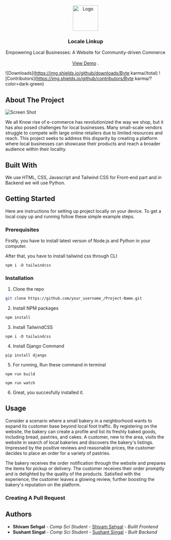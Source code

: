 <br/>
<p align="center">
  <a href="https://github.com/Byte karma/">
    <img src="images/logo.png" alt="Logo" width="80" height="80">
  </a>

  <h3 align="center">Locale Linkup</h3>

  <p align="center">
    Empowering Local Businesses: A Website for Community-driven Commerce
    <br/>
    <br/>
    <a href="https://github.com/Byte karma/">View Demo</a>
    .
  </p>
</p>

![Downloads](https://img.shields.io/github/downloads/Byte karma//total) ![Contributors](https://img.shields.io/github/contributors/Byte karma/?color=dark-green) 

## About The Project

![Screen Shot](images/screenshot.png)

We all Know rise of e-commerce has revolutionized the way we shop, but it has also posed challenges for local businesses. Many small-scale vendors struggle to compete with large online retailers due to limited resources and reach. This project seeks to address this disparity by creating a platform where local businesses can showcase their products and reach a broader audience within their locality.

## Built With

We use HTML, CSS, Javascript and Tailwind CSS for Front-end part and in Backend we will use Python.

## Getting Started

Here are instructions for setting up project locally on your device.
To get a local copy up and running follow these simple example steps.

### Prerequisites

Firstly, you have to install latest verson of Node.js and Python in your computer.

 After that, you have to install tailwind css through CLI

```npm i -D tailwindcss```



### Installation

1. Clone the repo

```sh
git clone https://github.com/your_username_/Project-Name.git
```

2. Install NPM packages

```sh
npm install
```

3. Install TailwindCSS

 ```npm i -D tailwindcss```


4. Install  Django Command

```
pip install django
```

5. For running, Run these command in terminal

```npm run build```

```npm run watch```

6. Great, you succesfully installed it. 

## Usage

Consider a scenario where a small bakery in a neighborhood wants to expand its customer base beyond local foot traffic. By registering on the website, the bakery can create a profile and list its freshly baked goods, including bread, pastries, and cakes. A customer, new to the area, visits the website in search of local bakeries and discovers the bakery's listings. Impressed by the positive reviews and reasonable prices, the customer decides to place an order for a variety of pastries.

The bakery receives the order notification through the website and prepares the items for pickup or delivery. The customer receives their order promptly and is delighted by the quality of the products. Satisfied with the experience, the customer leaves a glowing review, further boosting the bakery's reputation on the platform.



### Creating A Pull Request



## Authors

* **Shivam Sehgal** - *Comp Sci Student* - [Shivam Sehgal](https://github.com/Shivamsehgal01) - *Builit Frontend*
* **Sushant Singal** - *Comp Sci Student* - [Sushant Singal](https://github.com/Sushantsingal) - *Built Backend*


